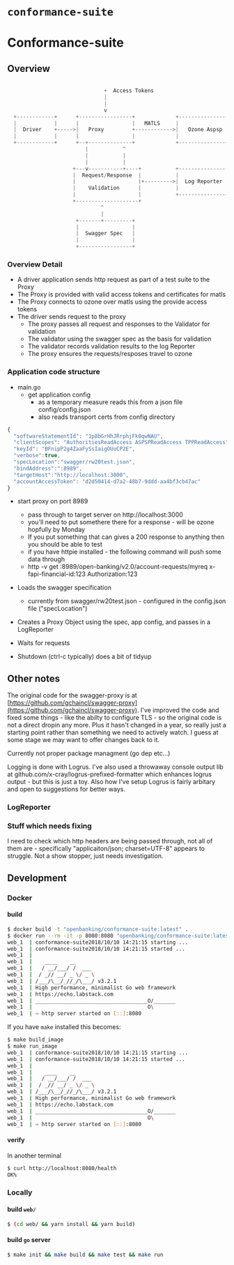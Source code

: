 # `conformance-suite`

# Conformance-suite

## Overview

```go

                               +  Access Tokens
                               |
                               |
                               v
  +------------+      +-----------------+             +-----------------+
  |            |      |                 |   MATLS     |                 |
  |  Driver    +----->|   Proxy         +------------>|   Ozone Aspsp   |
  |            |      |                 |             |                 |
  +------------+      +--+--------------+             +-----------------+
                         |           ^
                         |           |
                         |           |
                     +---v-----------+----+           +-----------------+
                     |  Request/Response  |           |                 |
                     |                    |+--------->|  Log Reporter   |
                     |    Validation      |           |                 |
                     |                    |           +-----------------+
                     +--------------------+
                              ^
                              |
                      +-------+---------+
                      |                 |
                      |  Swagger Spec   |
                      |                 |
                      +-----------------+
```

### Overview Detail

* A driver application sends http request as part of a test suite to the Proxy
* The Proxy is provided with valid access tokens and certificates for matls
* The Proxy connects to ozone over matls using the provide access tokens
* The driver sends request to the proxy
  * The proxy passes all request and responses to the Validator for validation
  * The validator using the swagger spec as the basis for validation
  * The validator records validation results to the log Reporter
  * The proxy ensures the requests/resposes travel to ozone

### Application code structure

* main.go
  * get application config
    * as a temporary measure reads this from a json file config/config.json
    * also reads transport certs from config directory

```javascript
{
  "softwareStatementId": "1p8bGrHhJRrphjFk0qwNAU",
  "clientScopes": "AuthoritiesReadAccess ASPSPReadAccess TPPReadAccess",
  "keyId": "BFnipP2g4ZaaFySsIaigOUoCP2E",
  "verbose":true,
  "specLocation":"swagger/rw20test.json",
  "bindAddress":":8989",
  "targetHost":"http://localhost:3000",
  "accountAccessToken": "d2d50414-d7a2-48b7-9ddd-aa4bf3cb47ac"
}
```

* start proxy on port 8989
  * pass through to target server on http://localhost:3000
  * you'll need to put somethere there for a response - will be ozone hopfully by Monday
  * If you put something that can gives a 200 response to anything then you should be able to test
  * if you have httpie installed - the following command will push some data through
  * http -v get :8989/open-banking/v2.0/account-requests/myreq x-fapi-financial-id:123 Authorization:123

* Loads the swagger specification
  * currently from swagger/rw20test.json - configured in the config.json file ("specLocation")
* Creates a Proxy Object using the spec, app config, and passes in a LogReporter
* Waits for requests
* Shutdown (ctrl-c typically) does a bit of tidyup

## Other notes

The original code for the swagger-proxy is at
[https://github.com/gchaincl/swagger-proxy](https://github.com/gchaincl/swagger-proxy). I've improved the code and fixed some things - like the abilty to configure TLS - so the original code is not a direct dropin any more. Plus it hasn't changed in a year, so really just a starting point rather than something we need to actively watch. I guess at some stage we may want to offer changes back to it.

Currently not proper package managment (go dep etc...)

Logging is done with Logrus.
I've also used a throwaway console output lib at github.com/x-cray/logrus-prefixed-formatter which enhances logrus output - but this is just a toy. Also how I've setup Logrus is fairly arbitary and open to suggestions for better ways.

### LogReporter

### Stuff which needs fixing

I need to check which http headers are being passed through, not all of them are - specifically "applicaiton/json; charset=UTF-8" appears to struggle. Not a show stopper, just needs investigation.


## Development
### Docker
#### build
```sh
$ docker build -t "openbanking/conformance-suite:latest" .
$ docker run --rm -it -p 8080:8080 "openbanking/conformance-suite:latest"
web_1  | conformance-suite2018/10/10 14:21:15 starting ...
web_1  | conformance-suite2018/10/10 14:21:15 started ...
web_1  |
web_1  |    ____    __
web_1  |   / __/___/ /  ___
web_1  |  / _// __/ _ \/ _ \
web_1  | /___/\__/_//_/\___/ v3.2.1
web_1  | High performance, minimalist Go web framework
web_1  | https://echo.labstack.com
web_1  | ____________________________________O/_______
web_1  |                                     O\
web_1  | ⇨ http server started on [::]:8080
```

If you have `make` installed this becomes:

```sh
$ make build_image
$ make run_image
web_1  | conformance-suite2018/10/10 14:21:15 starting ...
web_1  | conformance-suite2018/10/10 14:21:15 started ...
web_1  |
web_1  |    ____    __
web_1  |   / __/___/ /  ___
web_1  |  / _// __/ _ \/ _ \
web_1  | /___/\__/_//_/\___/ v3.2.1
web_1  | High performance, minimalist Go web framework
web_1  | https://echo.labstack.com
web_1  | ____________________________________O/_______
web_1  |                                     O\
web_1  | ⇨ http server started on [::]:8080
```

#### verify
In another terminal

```sh
$ curl http://localhost:8080/health
OK%
```

### Locally
#### build `web/`
```sh
$ (cd web/ && yarn install && yarn build)
```

#### build `go` server
```sh
$ make init && make build && make test && make run
```
